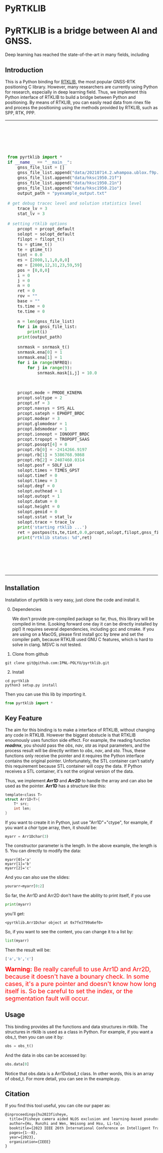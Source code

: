 # PyRTKLIB
# PyRTKLIB is a bridge between AI and GNSS.
Deep learning has reached the state-of-the-art in many fields, including 
## Introduction
This is a Python binding for [RTKLIB](https://github.com/tomojitakasu/RTKLIB), the most popular GNSS-RTK positioning C library. However, many researchers are currently using Python for research, especially in deep learning field. Thus, we implement this Python interface of RTKLIB to build a bridge between Python and positioning. By means of RTKLIB, you can easily read data from rinex file and process the positioning using the methods provided by RTKLIB, such as SPP, RTK, PPP.
<table>
<tr>
<td>

```python
from pyrtklib import *
if __name__ == "__main__":
    gnss_file_list = []
    gnss_file_list.append("data/20210714.2.whampoa.ublox.f9p.obs")
    gnss_file_list.append("data/hksc1950.21f")
    gnss_file_list.append("data/hksc1950.21n")
    gnss_file_list.append("data/hksc1950.21o")
    output_path = "pyexample_output.txt"

# get debug tracec level and solution statistics level
    trace_lv = 3
    stat_lv = 3

# setting rtklib options
    prcopt = prcopt_default
    solopt = solopt_default
    filopt = filopt_t()
    ts = gtime_t()
    te = gtime_t()
    tint = 0.0
    es = [2000,1,1,0,0,0]
    ee = [2000,12,31,23,59,59]
    pos = [0,0,0]
    i = 0
    j = 0
    n = 0
    ret = 0
    rov = ""
    base = ""
    ts.time = 0
    te.time = 0

    n = len(gnss_file_list)
    for i in gnss_file_list:
        print(i)
    print(output_path)

    snrmask = snrmask_t()
    snrmask.ena[0] = 1
    snrmask.ena[1] = 1
    for i in range(NFREQ):
        for j in range(9):
            snrmask.mask[i,j] = 10.0



    prcopt.mode = PMODE_KINEMA
    prcopt.soltype = 2
    prcopt.nf = 3
    prcopt.navsys = SYS_ALL
    prcopt.sateph = EPHOPT_BRDC
    prcopt.modear = 3
    prcopt.glomodear = 1
    prcopt.bdsmodear = 1
    prcopt.ionoopt = IONOOPT_BRDC
    prcopt.tropopt = TROPOPT_SAAS
    prcopt.posopt[4] = 0
    prcopt.rb[0] = -2414266.9197
    prcopt.rb[1] = 5386768.9868
    prcopt.rb[2] = 2407460.0314
    solopt.posf = SOLF_LLH
    solopt.times = TIMES_GPST
    solopt.timef = 0
    solopt.timeu = 3
    solopt.degf = 0
    solopt.outhead = 1
    solopt.outopt = 1
    solopt.datum = 0
    solopt.height = 0
    solopt.geoid = 0
    solopt.sstat = stat_lv
    solopt.trace = trace_lv
    print('starting rtklib ...')
    ret = postpos(ts,te,tint,0.0,prcopt,solopt,filopt,gnss_file_list,n,output_path,rov,base)
    print("rtklib status: %d",ret)
```
</td>
<td>

```C
#define MAXFILE 10
#include "rtksrc/rtklib.h"
#include "vector"
#include "string"

int main(int argc, char *argv[]) {
    std::vector<std::string> gnss_file_list;
    gnss_file_list.push_back("../data/20210714.2.whampoa.ublox.f9p.obs");
    gnss_file_list.push_back("../data/hksc1950.21f");
    gnss_file_list.push_back("../data/hksc1950.21n");
    gnss_file_list.push_back("../data/hksc1950.21o");
    std::string output_path = "example_output.txt";
    
    // get debug tracec level and solution statistics level
    int trace_lv=3;
    int stat_lv=3;

    /* setting rtklib options */
    prcopt_t prcopt = prcopt_default;
    solopt_t solopt = solopt_default;
    filopt_t filopt = {""};
    gtime_t ts = {0};
    gtime_t te = {0};
    double tint = 0.0;
    double es[] = {2000, 1, 1, 0, 0, 0};
    double ee[] = {2000, 12, 31, 23, 59, 59};
    double pos[3];
    int i, j, n = 0, ret;
    char *infile[MAXFILE], infile_[10][1024] = {""};
    char *outfile, outfile_[1024] = {""};
    char *p;
    char *rov = "", *base = "";
    ts.time = 0;
    te.time = 0;

    for (int i = 0; i < MAXFILE; i++) { infile[i] = infile_[i]; }
    outfile = outfile_;

    /* setup input & output files */
    for (int i = 0; i < gnss_file_list.size(); i++) {
        printf("%s\n", gnss_file_list[i].c_str());
        strcpy(infile[n++], strdup(gnss_file_list[i].c_str()));
    }
    strcpy(outfile, strdup(output_path.c_str()));
    printf("%s\n", outfile);

    snrmask_t snrmask;
    snrmask.ena[0] = 1;
    snrmask.ena[1] = 1;
    for (int i = 0; i < NFREQ; i++) {
        for (int j = 0; j < 9; j++) {
            snrmask.mask[i][j] = 10.0;
        }
    }

    prcopt.mode = PMODE_KINEMA; //PMODE_SINGLE;
    prcopt.soltype = 2;
    prcopt.nf = 3;
    prcopt.navsys = SYS_ALL;
    prcopt.sateph = EPHOPT_BRDC;
    prcopt.modear = 3;
    prcopt.glomodear = 1;
    prcopt.bdsmodear = 1;
    prcopt.ionoopt = IONOOPT_BRDC;
    prcopt.tropopt = TROPOPT_SAAS;
    prcopt.posopt[4] = 0;
    prcopt.rb[0] = -2414266.9197;
    prcopt.rb[1] = 5386768.9868;
    prcopt.rb[2] = 2407460.0314;
    solopt.posf = SOLF_LLH;
    solopt.times = TIMES_GPST;
    solopt.timef = 0;
    solopt.timeu = 3;
    solopt.degf = 0;
    solopt.outhead = 1;
    solopt.outopt = 1;
    solopt.datum = 0;
    solopt.height = 0;
    solopt.geoid = 0;
    solopt.sstat = stat_lv;
    solopt.trace = trace_lv;
    printf("starting rtklib ... \n");
    ret = postpos(ts,te,tint,0.0,&prcopt,&solopt,&filopt,infile,n,outfile,rov,base);
    printf("\nrtklib status: %d; rov: %s; base: %s\n", ret, rov, base);
    return 0;
}
```
</td>
</tr>
</table>

## Installation
Installation of pyrtklib is very easy, just clone the code and install it.

0. Dependencies
   
    We don't provide pre-compiled package so far, thus, this library will be compiled in time. (Looking forward one day it can be directly installed by pip!) It requires several dependencies, including gcc and cmake. If you are using on a MacOS, please first install gcc by brew and set the compiler path, because RTKLIB used GNU C features, which is hard to solve in clang. MSVC is not tested.
1. Clone from github
```shell
git clone git@github.com:IPNL-POLYU/pyrtklib.git
```
2. Install
```shell
cd pyrtklib
python3 setup.py install
```
Then you can use this lib by importing it.
```python
from pyrtklib import *
```
## Key Feature
The aim for this binding is to make a interface of RTKLIB, without changing any code in RTKLIB. However the biggest obstucle is that RTKLIB enoumously uses function side effect. For example, the reading function ***readrnx***, you should pass the *obs*, *nav*, *sta* as input parameters, and the process result will be directly written to *obs*, *nav*, and *sta*. Thus, these functions only receive the pointer and it requires the Python interface contains the original pointer. Unfortunately, the STL container can't satisfy this requirement because STL container will copy the data. If Python receives a STL container, it's not the original version of the data.

Thus, we implement ***Arr1D*** and ***Arr2D*** to handle the array and can also be used as the pointer. **Arr1D** has a structure like this:
```C
template<class T>
struct Arr1D<T>{
    T* src;
    int len;
}
```
If you want to create it in Python, just use "Arr1D"+"ctype", for example, if you want a *char* type array, then, it should be:
```python
myarr = Arr1Dchar(3)
```
The constructor parameter is the length. In the above example, the length is 5. You can directly to modify the data:
```
myarr[0]='a'
myarr[1]='b'
myarr[2]='c'
```
And you can also use the slides:
```python
yourarr=myarr[0:2]
```
So far, the Arr1D and Arr2D don't have the ability to print itself, if you use
```python
print(myarr)
```
you'll get:
```
<pyrtklib.Arr1Dchar object at 0x7fe3799a6ef0>
```
So, if you want to see the content, you can change it to a list by:
```python
list(myarr)
```
Then the result will be:
```python
['a','b','c']
```
<span style="color:red;font-size:20px">**Warning:** Be really carefull to use Arr1D and Arr2D, because it doesn't have a bounary check. In some cases, it's a pure pointer and doesn't know how long itself is. So be careful to set the index, or the segmentation fault will occur.</span>

## Usage
This binding provides all the functions and data structures in rtklib. The structures in rtklib is used as a class in Python. For example, if you want a obs_t, then you can use it by:
```python
obs = obs_t()
```
And the data in obs can be accessed by:
```python
obs.data[0]
```
Notice that obs.data is a Arr1Dobsd_t class. In other words, this is an array of obsd_t.
For more detail, you can see in the example.py.

## Citation
If you find this tool useful, you can cite our paper as:


```latex
@inproceedings{hu2023fisheye,
  title={Fisheye camera aided NLOS exclusion and learning-based pseudorange correction},
  author={Hu, Runzhi and Wen, Weisong and Hsu, Li-ta},
  booktitle={2023 IEEE 26th International Conference on Intelligent Transportation Systems (ITSC)},
  pages={1--8},
  year={2023},
  organization={IEEE}
}
```